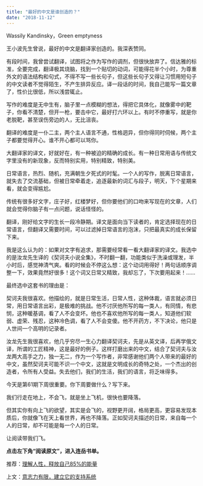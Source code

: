 ```yaml
---
title: "最好的中文是谁创造的？"
date: "2018-11-12"
---
```


Wassily Kandinsky，Green emptyness

王小波先生曾说，最好的中文是翻译家创造的。我深表赞同。

有段时间，我曾尝试翻译，试图将之作为写作的调剂，但很快放弃了。信达雅的标准，全要完成，翻译极其烧脑，找到一个贴切的动词，可能得花半个小时，为尊重外文的语法结构和句式，不得不写一些长句子，但这些长句子又得让习惯用短句子的中文读者不觉得陌生，不产生排异反应。译一段话的时间，我自己能写一篇文章了，性价比很低，所以浅尝辄止。

写作的难度是无中生有，脑子里一点模糊的想法，得把它具体化，就像雾中的靶子，你看不清楚，但开一枪，要击中它，最好打六环以上。有时不停重写，就是你老脱靶，甚至误伤旁边的人，无比沮丧。

翻译的难度是一仆二主，两个主人语言不通，性格迵异，但你得同时伺候，两个主子都要觉得开心。谁不开心都可以骂你。

大翻译家的译文，好就好在，有一种被迫的精确的成长。有一种日常用语与传统文字里没有的新现象，反而特别实用，特别精致，特别美。

日常语言，热烈、随机，充满朝生夕死式的时髦。一个人的写作，脱离日常语言，就失去了交流基础，但被日常牵着走，追逐最新的词汇与段子，明天，下个星期来看，就会变得尴尬。

传统有很多好文字，庄子好，红楼梦好，但你要他们的口吻来写现在的文章，人们就会觉得你脑子有一点问题，说话怪怪的。

翻译，刚好给文字的生长一段冷静期。译文是面向当下读者的，肯定选择现在的日常语言，但翻译又需要时间，可以过滤掉日常语言的泡沫，只把最真实的成长保留下来。

我是这么认为的：如果对文字有追求，那需要经常看一看大翻译家的译文。我选中的是汝龙先生译的《契诃夫小说全集》，不时翻一翻，功能类似于洗澡或理发，半小时后，感觉神清气爽。看的时候会不停这么想：这个动词用得好！两句话顺序调整一下，效果竟然好很多！这个词又日常又精致，我却忘了，下次要用起来！……

最终选中这套书的理由是：

契诃夫我很喜欢。他描绘的，就是日常生活，日常人性，这种体裁，语言就必须日常，用日常语言出彩，是极难的挑战。他不讨厌他所写的每一类人，有同情，有悲悯，这种暖基调，看了人不会变坏。他也不喜欢他所写的每一类人，知道他们软弱、虚荣、残忍，这种冷色调，看了人不会变傻。他不开药方，不下决论，他只是人世间一个高明的记录者。

汝龙先生我很喜欢，他几乎穷尽一生心力翻译契诃夫，先是从英文译，后再学俄文译，所谓的工匠精神，这是最好的例子。这样打磨出来的中文，结合了契诃夫与汝龙两大高手之力，独一无二，作为一个写作者，非常感谢他们两个人带来的最好的中文，虽然契诃夫可能不识一个中文，这就是文明成长的奇特之处，一个杰出的创造者，令所有人受益。失去他们，我们的生活，我们的语言，将乏味得多。

今天是第61期下周很重要。你下周要做什么？写下来。

我们行走在地上，不会飞，就是坐上飞机，很快也要降落。

但其实你有向上飞的欲望，其实是会飞的，视野更开阔，格局更高，更容易发现本质后，你就像飞在天上看世界，再也不降落。正如契诃夫描述的日常，来自每一个人的日常，却不可能是每一个人的日常。

让阅读带我们飞。

**点击左下角“阅读原文”，进入连岳书单。**

推荐：[理解人性，释放自己85%的能量](http://mp.weixin.qq.com/s?__biz=MjM5NDU0Mjk2MQ==&mid=2651631362&idx=1&sn=12beb235a5bf4a212bbbfbc7221cf3dc&chksm=bd7e2b1c8a09a20aa4ac02010f7220bf67c761aff7ec589a293a3bb704014ffb2453495ecab0&scene=21#wechat_redirect)

上文：[意志力有限，建立它的支持系](http://mp.weixin.qq.com/s?__biz=MjM5NDU0Mjk2MQ==&mid=2651631435&idx=1&sn=e02ff8219a0272f4a5c41f5868b48d6b&chksm=bd7e2b558a09a243b66fe99a1e9d740fa6cf3f15b0797db99aad0eb5ee49deabdd833de13605&scene=21#wechat_redirect)[统](http://mp.weixin.qq.com/s?__biz=MjM5NDU0Mjk2MQ==&mid=2651631435&idx=1&sn=e02ff8219a0272f4a5c41f5868b48d6b&chksm=bd7e2b558a09a243b66fe99a1e9d740fa6cf3f15b0797db99aad0eb5ee49deabdd833de13605&scene=21#wechat_redirect)
